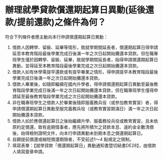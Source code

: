 # 辦理就學貸款償還期起算日異動(延後還款/提前還款)之條件為何？

符合下列條件者應主動向本行申請償還期起算日異動：

  1. 借款人因轉學、留級、延畢等情形，致就學期間延長者，償還期起算日得申請延至本教育階段最後學業完成日後滿一年之次日起開始攤還本貸款。但在職專班學生僅於因轉學、留級、延畢，致就學期間延長者，始得申請償還期起算日異動，並得延至本教育階段最後學業完成之次日起開始攤還本貸款。
  2. 借款人如有休學需提早還款或有提早畢業之情形，得申請提早本教育階段最後學業完成日後滿一年之次日起開始攤還本貸款。
  3. 借款人畢業後，如隨即繼續在國內升學者，得申請償還期起算日異動至最後教育階段學業完成日後滿一年之次日起開始攤還本貸款，但在職專班學生僅得申請延至最後教育階段學業完成之次日起開始攤還本貸款。
  4. 非在職專班學生之借款人於畢業後隨即服義務兵役（或參加教育實習）者，得申請償還期起算日異動至服完義務兵役（或教育實習期滿日）滿一年之次日起開始攤還本貸款。
  5. 借款人如於應償還起算日之後始繼續升學、服義務役兵役或教育實習，且未依原約定償還，致有逾期情事者，應先將所積欠之貸款本息、違約金全數清償後，始得檢附證明文件，向本行申請異動未到期本息之償還期起算日。
  6. 自願提前償還或縮短償還期限者，不受前述1～4 點規定之限制。
  7. 填寫表單：【就學貸款「償還期起算日」異動通知書暨切結書DE28】，由借款人填寫簽章申請。


